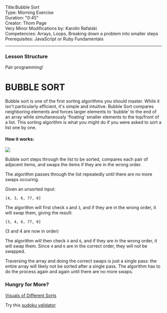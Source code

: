 
Title:Bubble Sort<br>
Type: Morning Exercise <br>
Duration: "0:45"<br>
Creator: Thom Page <br>
Very Minor Modifications by: Karolin Rafalski<br>
Competencies:  Arrays, Loops, Breaking down a problem into smaller steps<br>
Prerequisites: JavaScript or Ruby Fundamentals<br>

---

### Lesson Structure
Pair programming! 

# BUBBLE SORT

Bubble sort is one of the first sorting algorithms you should master. While it isn't particularly efficient, it's simple and intuitive.  Bubble Sort compares neighboring elements and forces larger elements to 'bubble' to the end of an array while simultaneously 'floating' smaller elements to the top/front of a list.  This sorting algorithm is what you might do if you were asked to sort a list one by one.


#### How it works:

![](https://upload.wikimedia.org/wikipedia/commons/c/c8/Bubble-sort-example-300px.gif)

Bubble sort steps through the list to be sorted, compares each pair of adjacent items, and swaps the items if they are in the wrong order. 

The algorithm passes through the list repeatedly until there are no more swaps occuring.

Given an unsorted input:

```
[4, 3, 6, 77, 0]
```

The algorithm will first check `4` and `3`, and if they are in the wrong order, it will swap them, giving the result:

```
[3, 4, 6, 77, 0]
```

(3 and 4 are now in order)

The algorithm will then check `4` and `6`, and if they are in the wrong order, it will swap them. Since `4` and `6` are in the correct order, they will not be swapped.

Traversing the array and doing the correct swaps is just a single pass: the entire array will likely not be sorted after a single pass. The algorithm has to do the process again and again until there are no more swaps. 

### Hungry for More?

[Visuals of Different Sorts](https://imgur.com/gallery/voutF#7VfpnQp)

Try this [sudoku validator](https://www.codewars.com/kata/53db96041f1a7d32dc0004d2/train/javascript)
